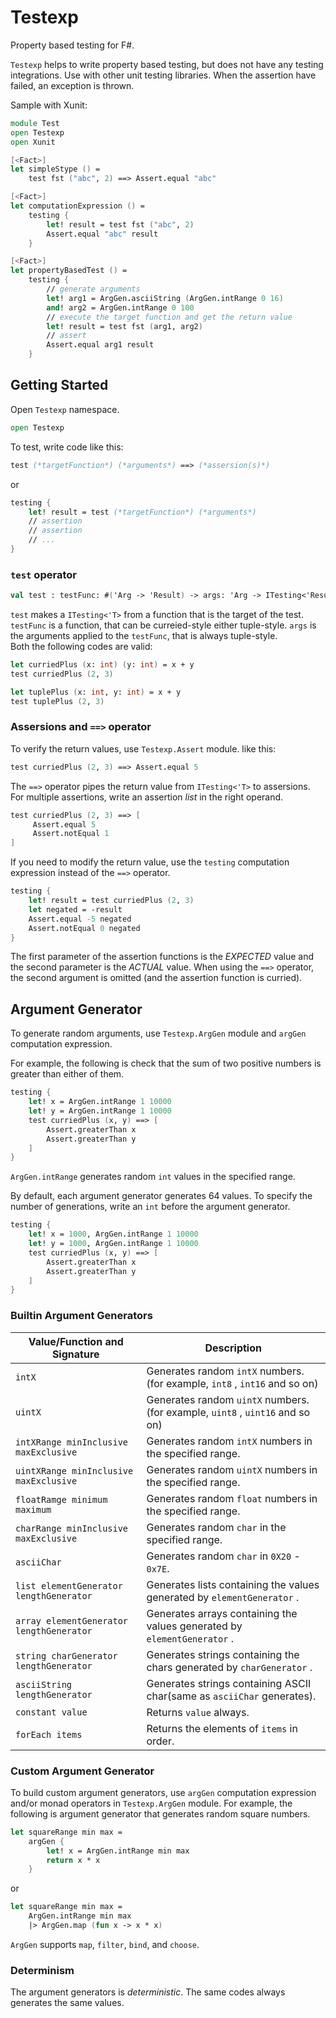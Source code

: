 # Testexp
Property based testing for F#.

`Testexp` helps to write property based testing, but does not have any testing integrations.
Use with other unit testing libraries.
When the assertion have failed, an exception is thrown.

Sample with Xunit:

```fsharp
module Test
open Testexp
open Xunit

[<Fact>]
let simpleStype () =
    test fst ("abc", 2) ==> Assert.equal "abc"

[<Fact>]
let computationExpression () =
    testing {
        let! result = test fst ("abc", 2)
        Assert.equal "abc" result
    }

[<Fact>]
let propertyBasedTest () =
    testing {
        // generate arguments
        let! arg1 = ArgGen.asciiString (ArgGen.intRange 0 16)
        and! arg2 = ArgGen.intRange 0 100
        // execute the target function and get the return value
        let! result = test fst (arg1, arg2)
        // assert
        Assert.equal arg1 result
    }
```

## Getting Started

Open `Testexp` namespace.

```fsharp
open Testexp
```

To test, write code like this:

```fsharp
test (*targetFunction*) (*arguments*) ==> (*assersion(s)*)
```

or

```fsharp
testing {
    let! result = test (*targetFunction*) (*arguments*)
    // assertion
    // assertion
    // ...
}
```

### `test` operator

```fsharp
val test : testFunc: #('Arg -> 'Result) -> args: 'Arg -> ITesting<'Result>
```

`test` makes a `ITesting<'T>` from a function that is the target of the test.
`testFunc` is a function, that can be curreied-style either tuple-style. `args` is the arguments applied to the `testFunc`, that is always tuple-style.  
Both the following codes are valid:

```fsharp
let curriedPlus (x: int) (y: int) = x + y
test curriedPlus (2, 3)
```

```fsharp
let tuplePlus (x: int, y: int) = x + y
test tuplePlus (2, 3)
```

### Assersions and `==>` operator

To verify the return values, use `Testexp.Assert` module. like this:

```fsharp
test curriedPlus (2, 3) ==> Assert.equal 5
```

The `==>` operator pipes the return value from `ITesting<'T>` to assersions. For multiple assertions, write an assertion *list* in the right operand.

```fsharp
test curriedPlus (2, 3) ==> [
     Assert.equal 5
     Assert.notEqual 1
]
```

If you need to modify the return value, use the `testing` computation expression instead of the `==>` operator.

```fsharp
testing {
    let! result = test curriedPlus (2, 3)
    let negated = -result
    Assert.equal -5 negated
    Assert.notEqual 0 negated
}
```

The first parameter of the assertion functions is the *EXPECTED* value and the second parameter is the *ACTUAL* value. When using the `==>` operator, the second argument is omitted (and the assertion function is curried).

## Argument Generator

To generate random arguments, use `Testexp.ArgGen` module and `argGen` computation expression.

For example, the following is check that the sum of two positive numbers is greater than either of them.

```fsharp
testing {
    let! x = ArgGen.intRange 1 10000
    let! y = ArgGen.intRange 1 10000
    test curriedPlus (x, y) ==> [
        Assert.greaterThan x
        Assert.greaterThan y
    ]
}
```

`ArgGen.intRange` generates random `int` values in the specified range.

By default, each argument generator generates 64 values. To specify the number of generations, write an `int` before the argument generator.

```fsharp
testing {
    let! x = 1000, ArgGen.intRange 1 10000
    let! y = 1000, ArgGen.intRange 1 10000
    test curriedPlus (x, y) ==> [
        Assert.greaterThan x
        Assert.greaterThan y
    ]
}
```

### Builtin Argument Generators

| Value/Function and Signature | Description |
| --- | --- |
| `intX` | Generates random `intX` numbers. (for example, `int8` , `int16` and so on)  |
| `uintX` | Generates random `uintX` numbers. (for example, `uint8` , `uint16` and so on)  |
| `intXRange minInclusive maxExclusive` | Generates random `intX` numbers in the specified range. |
| `uintXRange minInclusive maxExclusive` | Generates random `uintX` numbers in the specified range. |
| `floatRamge minimum maximum` | Generates random `float` numbers in the specified range. |
| `charRange minInclusive maxExclusive` | Generates random `char` in the specified range. |
| `asciiChar` | Generates random `char` in `0X20` - `0x7E`. |
| `list elementGenerator lengthGenerator` | Generates lists containing the values generated by `elementGenerator` . |
| `array elementGenerator lengthGenerator` | Generates arrays containing the values generated by `elementGenerator` . |
| `string charGenerator lengthGenerator` | Generates strings containing the chars generated by `charGenerator` . |
| `asciiString lengthGenerator` | Generates strings containing ASCII char(same as `asciiChar` generates). |
| `constant value` | Returns `value` always. |
| `forEach items` | Returns the elements of `items` in order. |

### Custom Argument Generator

To build custom argument generators, use `argGen` computation expression and/or monad operators in `Testexp.ArgGen` module. For example, the following is argument generator that generates random square numbers.

```fsharp
let squareRange min max =
    argGen {
        let! x = ArgGen.intRange min max
        return x * x
    }
```

or

```fsharp
let squareRange min max =
    ArgGen.intRange min max
    |> ArgGen.map (fun x -> x * x)
```

`ArgGen` supports `map`, `filter`, `bind`, and `choose`.

### Determinism

The argument generators is *deterministic*.
The same codes always generates the same values.
